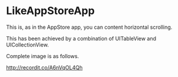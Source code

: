 # LikeAppStoreApp

This is, as in the AppStore app, you can content horizontal scrolling.

This has been achieved by a combination of UITableView and UICollectionView.

Complete image is as follows.

http://recordit.co/A6nVqOL4Qh
